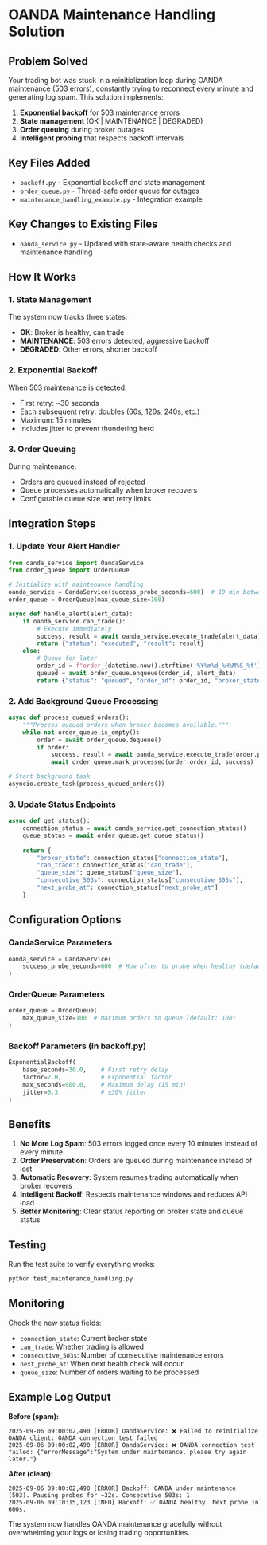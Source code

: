 # OANDA Maintenance Handling Solution

## Problem Solved

Your trading bot was stuck in a reinitialization loop during OANDA maintenance (503 errors), constantly trying to reconnect every minute and generating log spam. This solution implements:

1. **Exponential backoff** for 503 maintenance errors
2. **State management** (OK | MAINTENANCE | DEGRADED)
3. **Order queuing** during broker outages
4. **Intelligent probing** that respects backoff intervals

## Key Files Added

- `backoff.py` - Exponential backoff and state management
- `order_queue.py` - Thread-safe order queue for outages
- `maintenance_handling_example.py` - Integration example

## Key Changes to Existing Files

- `oanda_service.py` - Updated with state-aware health checks and maintenance handling

## How It Works

### 1. State Management

The system now tracks three states:
- **OK**: Broker is healthy, can trade
- **MAINTENANCE**: 503 errors detected, aggressive backoff
- **DEGRADED**: Other errors, shorter backoff

### 2. Exponential Backoff

When 503 maintenance is detected:
- First retry: ~30 seconds
- Each subsequent retry: doubles (60s, 120s, 240s, etc.)
- Maximum: 15 minutes
- Includes jitter to prevent thundering herd

### 3. Order Queuing

During maintenance:
- Orders are queued instead of rejected
- Queue processes automatically when broker recovers
- Configurable queue size and retry limits

## Integration Steps

### 1. Update Your Alert Handler

```python
from oanda_service import OandaService
from order_queue import OrderQueue

# Initialize with maintenance handling
oanda_service = OandaService(success_probe_seconds=600)  # 10 min between healthy probes
order_queue = OrderQueue(max_queue_size=100)

async def handle_alert(alert_data):
    if oanda_service.can_trade():
        # Execute immediately
        success, result = await oanda_service.execute_trade(alert_data)
        return {"status": "executed", "result": result}
    else:
        # Queue for later
        order_id = f"order_{datetime.now().strftime('%Y%m%d_%H%M%S_%f')}"
        queued = await order_queue.enqueue(order_id, alert_data)
        return {"status": "queued", "order_id": order_id, "broker_state": oanda_service.connection_state.state}
```

### 2. Add Background Queue Processing

```python
async def process_queued_orders():
    """Process queued orders when broker becomes available."""
    while not order_queue.is_empty():
        order = await order_queue.dequeue()
        if order:
            success, result = await oanda_service.execute_trade(order.payload)
            await order_queue.mark_processed(order.order_id, success)

# Start background task
asyncio.create_task(process_queued_orders())
```

### 3. Update Status Endpoints

```python
async def get_status():
    connection_status = await oanda_service.get_connection_status()
    queue_status = await order_queue.get_queue_status()
    
    return {
        "broker_state": connection_status["connection_state"],
        "can_trade": connection_status["can_trade"],
        "queue_size": queue_status["queue_size"],
        "consecutive_503s": connection_status["consecutive_503s"],
        "next_probe_at": connection_status["next_probe_at"]
    }
```

## Configuration Options

### OandaService Parameters

```python
oanda_service = OandaService(
    success_probe_seconds=600  # How often to probe when healthy (default: 10 min)
)
```

### OrderQueue Parameters

```python
order_queue = OrderQueue(
    max_queue_size=100  # Maximum orders to queue (default: 100)
)
```

### Backoff Parameters (in backoff.py)

```python
ExponentialBackoff(
    base_seconds=30.0,    # First retry delay
    factor=2.0,           # Exponential factor
    max_seconds=900.0,    # Maximum delay (15 min)
    jitter=0.3            # ±30% jitter
)
```

## Benefits

1. **No More Log Spam**: 503 errors logged once every 10 minutes instead of every minute
2. **Order Preservation**: Orders are queued during maintenance instead of lost
3. **Automatic Recovery**: System resumes trading automatically when broker recovers
4. **Intelligent Backoff**: Respects maintenance windows and reduces API load
5. **Better Monitoring**: Clear status reporting on broker state and queue status

## Testing

Run the test suite to verify everything works:

```bash
python test_maintenance_handling.py
```

## Monitoring

Check the new status fields:
- `connection_state`: Current broker state
- `can_trade`: Whether trading is allowed
- `consecutive_503s`: Number of consecutive maintenance errors
- `next_probe_at`: When next health check will occur
- `queue_size`: Number of orders waiting to be processed

## Example Log Output

**Before (spam):**
```
2025-09-06 09:00:02,490 [ERROR] OandaService: ❌ Failed to reinitialize OANDA client: OANDA connection test failed
2025-09-06 09:00:02,490 [ERROR] OandaService: ❌ OANDA connection test failed: {"errorMessage":"System under maintenance, please try again later."}
```

**After (clean):**
```
2025-09-06 09:00:02,490 [ERROR] Backoff: OANDA under maintenance (503). Pausing probes for ~32s. Consecutive 503s: 1
2025-09-06 09:10:15,123 [INFO] Backoff: ✅ OANDA healthy. Next probe in 600s.
```

The system now handles OANDA maintenance gracefully without overwhelming your logs or losing trading opportunities.
